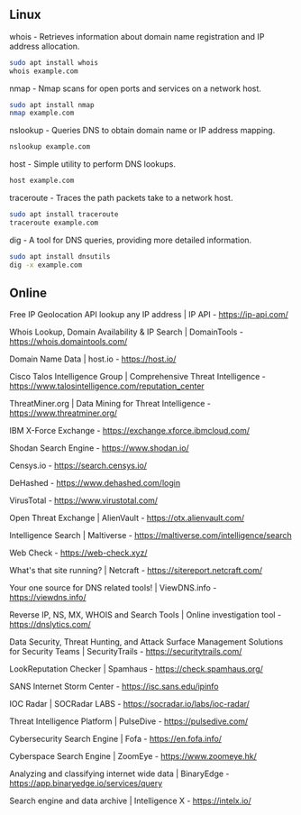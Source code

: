 ## Linux

whois - Retrieves information about domain name registration and IP address allocation.
```bash
sudo apt install whois
whois example.com
```

nmap - Nmap scans for open ports and services on a network host.
```bash
sudo apt install nmap
nmap example.com
```

nslookup - Queries DNS to obtain domain name or IP address mapping.
```bash
nslookup example.com
```

host - Simple utility to perform DNS lookups.
```bash
host example.com
```

traceroute - Traces the path packets take to a network host.
```bash
sudo apt install traceroute
traceroute example.com
```

dig - A tool for DNS queries, providing more detailed information.
```bash
sudo apt install dnsutils
dig -x example.com
```

## Online

Free IP Geolocation API lookup any IP address | IP API - https://ip-api.com/

Whois Lookup, Domain Availability & IP Search | DomainTools - https://whois.domaintools.com/

Domain Name Data | host.io - https://host.io/ 

Cisco Talos Intelligence Group | Comprehensive Threat Intelligence - https://www.talosintelligence.com/reputation_center

ThreatMiner.org | Data Mining for Threat Intelligence - https://www.threatminer.org/

IBM X-Force Exchange - https://exchange.xforce.ibmcloud.com/

Shodan Search Engine - https://www.shodan.io/

Censys.io - https://search.censys.io/

DeHashed - https://www.dehashed.com/login

VirusTotal - https://www.virustotal.com/

Open Threat Exchange | AlienVault - https://otx.alienvault.com/

Intelligence Search | Maltiverse - https://maltiverse.com/intelligence/search

Web Check - https://web-check.xyz/

What's that site running? | Netcraft - https://sitereport.netcraft.com/  

Your one source for DNS related tools! | ViewDNS.info - https://viewdns.info/

Reverse IP, NS, MX, WHOIS and Search Tools | Online investigation tool - https://dnslytics.com/

Data Security, Threat Hunting, and Attack Surface Management Solutions for Security Teams | SecurityTrails - https://securitytrails.com/

LookReputation Checker | Spamhaus - https://check.spamhaus.org/

SANS Internet Storm Center - https://isc.sans.edu/ipinfo

IOC Radar | SOCRadar LABS - https://socradar.io/labs/ioc-radar/

Threat Intelligence Platform | PulseDive - https://pulsedive.com/

Cybersecurity Search Engine | Fofa - https://en.fofa.info/

Cyberspace Search Engine | ZoomEye - https://www.zoomeye.hk/

Analyzing and classifying internet wide data | BinaryEdge - https://app.binaryedge.io/services/query

Search engine and data archive | Intelligence X - https://intelx.io/